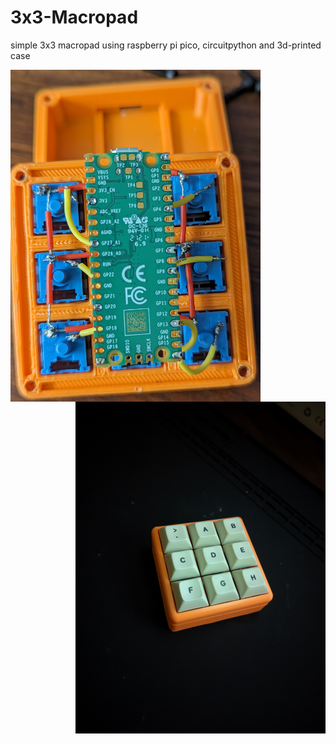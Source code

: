 # 3x3-Macropad
simple 3x3 macropad using raspberry pi pico, circuitpython and 3d-printed case


<img src="https://github.com/adoante/3x3-Macropad/blob/main/PXL_20230817_233734604.jpg" style="float:left;height: auto; width:400px;"/>
<img src="https://github.com/adoante/3x3-Macropad/blob/main/PXL_20221108_040921032.jpg" style="float:right;height: auto; width:400px;"/>

